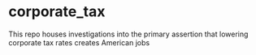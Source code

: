 # corporate_tax

This repo houses investigations into the primary assertion that lowering corporate tax rates creates American jobs